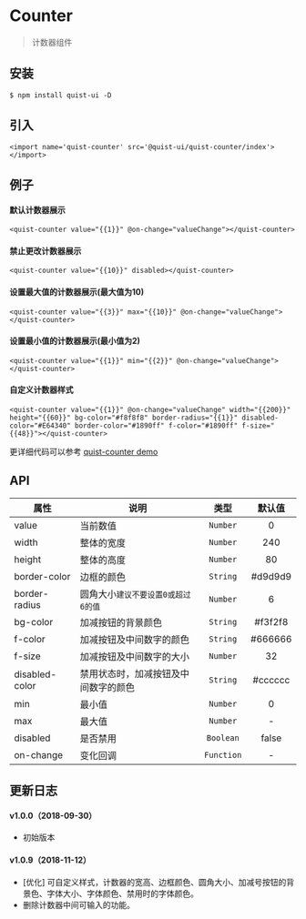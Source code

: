 # Counter

> 计数器组件


## 安装

```js{4}
$ npm install quist-ui -D
```

## 引入
```js{4}
<import name='quist-counter' src='@quist-ui/quist-counter/index'></import>
```

## 例子

#### 默认计数器展示

```js{4}
<quist-counter value="{{1}}" @on-change="valueChange"></quist-counter>
```

#### 禁止更改计数器展示

```js{4}
<quist-counter value="{{10}}" disabled></quist-counter>
```

#### 设置最大值的计数器展示(最大值为10)

```js{4}
<quist-counter value="{{3}}" max="{{10}}" @on-change="valueChange"></quist-counter>
```

#### 设置最小值的计数器展示(最小值为2)

```js{4}
<quist-counter value="{{1}}" min="{{2}}" @on-change="valueChange"></quist-counter>
```

#### 自定义计数器样式

```js{4}
<quist-counter value="{{1}}" @on-change="valueChange" width="{{200}}" height="{{60}}" bg-color="#f8f8f8" border-radius="{{1}}" disabled-color="#E64340" border-color="#1890ff" f-color="#1890ff" f-size="{{48}}"></quist-counter>
```

更详细代码可以参考 [quist-counter demo](https://github.com/JDsecretFE/quist-ui/tree/master/src/Counter/index.ux)

## API 

| 属性 | 说明 | 类型 | 默认值 |
|-------------|------------|:--------:|:-----:|
| value | 当前数值 | `Number` | 0 |
| width | 整体的宽度 | `Number` | 240 |
| height | 整体的高度 | `Number` | 80 |
| border-color | 边框的颜色 | `String` | #d9d9d9 |
| border-radius | 圆角大小`建议不要设置0或超过6的值` | `Number` | 6 |
| bg-color | 加减按钮的背景颜色 | `String` | #f3f2f8 |
| f-color | 加减按钮及中间数字的颜色 | `String` | #666666 |
| f-size | 加减按钮及中间数字的大小 | `Number` | 32 |
| disabled-color | 禁用状态时，加减按钮及中间数字的颜色 | `String` | #cccccc |
| min | 最小值 | `Number` | 0 |
| max | 最大值 | `Number` | - |
| disabled | 是否禁用 | `Boolean` | false |
| on-change | 变化回调 | `Function` | - |


## 更新日志

#### v1.0.0（2018-09-30）
* 初始版本

#### v1.0.9（2018-11-12）
* [优化] 可自定义样式，计数器的宽高、边框颜色、圆角大小、加减号按钮的背景色、字体大小、字体颜色、禁用时的字体颜色。
* 删除计数器中间可输入的功能。
